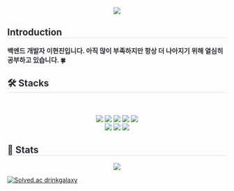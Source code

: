 <div align="center">
    <img src="https://capsule-render.vercel.app/api?type=waving&color=0:87a9ed,100:67a8fe&height=180&text=HyunJin's%20GitHub&animation=fadeIn&fontColor=ffffff&fontSize=35" />
</div>
<div style="text-align: left;"> 
    <h2 style="border-bottom: 1px solid #d8dee4; color: #282d33;"> Introduction </h2>  
    <div style="font-weight: 700; font-size: 15px; text-align: left; color: #282d33;"> 백엔드 개발자 이현진입니다. 아직 많이 부족하지만 항상 더 나아지기 위해 열심히 공부하고 있습니다. 🍀 </div> 
</div>
<div style="text-align: left;">
    <h2 style="border-bottom: 1px solid #d8dee4; color: #282d33;"> 🛠️ Stacks </h2> <br> 
    <div align="center"> 
        <br/><img src="https://img.shields.io/badge/HTML5-E34F26?style=for-the-badge&logo=HTML5&logoColor=white">
        <img src="https://img.shields.io/badge/CSS3-1572B6?style=for-the-badge&logo=CSS3&logoColor=white">
        <img src="https://img.shields.io/badge/Java-007396?style=for-the-badge&logo=Java&logoColor=white">
        <img src="https://img.shields.io/badge/MySQL-4479A1?style=for-the-badge&logo=MySQL&logoColor=white">
        <img src="https://img.shields.io/badge/Python-3776AB?style=for-the-badge&logo=Python&logoColor=white">
        <br/><img src="https://img.shields.io/badge/Spring-6DB33F?style=for-the-badge&logo=Spring&logoColor=white">
        <img src="https://img.shields.io/badge/Spring Boot-6DB33F?style=for-the-badge&logo=Spring Boot&logoColor=white">
        <img src="https://img.shields.io/badge/Notion-000000?style=for-the-badge&logo=Notion&logoColor=white">
    </div>
</div>
<div style="text-align: left;"> 
    <h2 style="border-bottom: 1px solid #d8dee4; color: #282d33;"> 🏅 Stats </h2> 
    <div align="center"> 
        <img src="https://github-readme-stats.vercel.app/api/top-langs/?username=drinkgalaxy&layout=compact&bg_color=60,ffffff,ffffff&title_color=4e558d&text_color=4e558d"
        /> 
    </div> 
</div>

[![Solved.ac
drinkgalaxy](http://mazassumnida.wtf/api/v2/generate_badge?boj={drinkgalaxy})](https://solved.ac/{drinkgalaxy})
